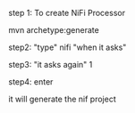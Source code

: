 step 1: To create NiFi Processor

mvn archetype:generate

step2: "type" nifi "when it asks"

step3: "it asks again" 1

step4: enter

it will generate the nif project